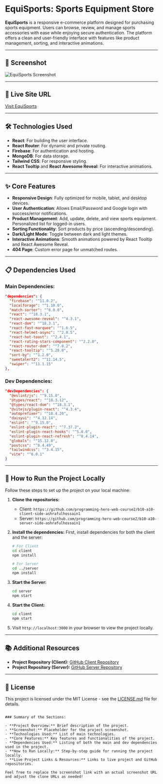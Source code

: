 
# **EquiSports: Sports Equipment Store**

**EquiSports** is a responsive e-commerce platform designed for purchasing sports equipment. Users can browse, review, and manage sports accessories with ease while enjoying secure authentication. The platform offers a clean and user-friendly interface with features like product management, sorting, and interactive animations.

---

## 📸 Screenshot
![EquiSports Screenshot](link-to-your-screenshot.png)

---

## 🚀 Live Site URL
[Visit EquiSports](https://sports-express-961ff.web.app)

---

## 🛠️ Technologies Used
- **React**: For building the user interface.
- **React Router**: For dynamic and private routing.
- **Firebase**: For authentication and hosting.
- **MongoDB**: For data storage.
- **Tailwind CSS**: For responsive styling.
- **React Tooltip** and **React Awesome Reveal**: For interactive animations.

---

## ✨ Core Features
- **Responsive Design**: Fully optimized for mobile, tablet, and desktop devices.
- **User Authentication**: Allows Email/Password and Google login with success/error notifications.
- **Product Management**: Add, update, delete, and view sports equipment. Personalized list for logged-in users.
- **Sorting Functionality**: Sort products by price (ascending/descending).
- **Dark/Light Mode**: Toggle between dark and light themes.
- **Interactive Animations**: Smooth animations powered by React Tooltip and React Awesome Reveal.
- **404 Page**: Custom error page for unmatched routes.

---

## 📋 Dependencies Used

### **Main Dependencies:**
```json
"dependencies": {
  "firebase": "^11.0.2",
  "localforage": "^1.10.0",
  "match-sorter": "^8.0.0",
  "react": "^18.3.1",
  "react-awesome-reveal": "^4.3.1",
  "react-dom": "^18.3.1",
  "react-fast-marquee": "^1.6.5",
  "react-helmet-async": "^2.0.5",
  "react-hot-toast": "^2.4.1",
  "react-rating-stars-component": "^2.2.0",
  "react-router-dom": "^7.0.2",
  "react-tooltip": "^5.28.0",
  "sort-by": "^1.2.0",
  "sweetalert2": "^11.14.5",
  "swiper": "^11.1.15"
},
```

### **Dev Dependencies:**
```json
"devDependencies": {
  "@eslint/js": "^9.15.0",
  "@types/react": "^18.3.12",
  "@types/react-dom": "^18.3.1",
  "@vitejs/plugin-react": "^4.3.4",
  "autoprefixer": "^10.4.20",
  "daisyui": "^4.12.14",
  "eslint": "^9.15.0",
  "eslint-plugin-react": "^7.37.2",
  "eslint-plugin-react-hooks": "^5.0.0",
  "eslint-plugin-react-refresh": "^0.4.14",
  "globals": "^15.12.0",
  "postcss": "^8.4.49",
  "tailwindcss": "^3.4.15",
  "vite": "^6.0.1"
}
```

---

## 🔧 How to Run the Project Locally

Follow these steps to set up the project on your local machine:

1. **Clone the repositories:**
   - Client: `https://github.com/programming-hero-web-course2/b10-a10-client-side-ashrafulhossain1`
   - Server: `https://github.com/programming-hero-web-course2/b10-a10-server-side-ashrafulhossain1`

2. **Install the dependencies:**
   First, install dependencies for both the client and the server:

   ```bash
   # For Client
   cd client
   npm install

   # For Server
   cd ../server
   npm install
   ```

3. **Start the Server:**
   ```bash
   cd server
   npm start
   ```

4. **Start the Client:**
   ```bash
   cd client
   npm start
   ```

5. Visit `http://localhost:3000` in your browser to view the project locally.

---

## 📚 Additional Resources
- **Project Repository (Client):** [GitHub Client Repository](https://github.com/programming-hero-web-course2/b10-a10-client-side-ashrafulhossain1)
- **Project Repository (Server):** [GitHub Server Repository](https://github.com/programming-hero-web-course2/b10-a10-server-side-ashrafulhossain1)

---

## 📄 License
This project is licensed under the MIT License - see the [LICENSE.md](LICENSE.md) file for details.
```

### Summary of the Sections:

- **Project Overview:** Brief description of the project.
- **Screenshot:** Placeholder for the project screenshot.
- **Technologies Used:** List of main technologies.
- **Core Features:** Key features and functionalities of the project.
- **Dependencies Used:** Listing of both the main and dev dependencies used in the project.
- **How to Run Locally:** Step-by-step guide for running the project locally.
- **Live Project Links & Resources:** Links to live project and GitHub repositories.

Feel free to replace the screenshot link with an actual screenshot URL and adjust the clone URLs as needed!
